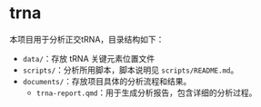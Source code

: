 # trna

本项目用于分析正交tRNA，目录结构如下：

- `data/`：存放 tRNA 关键元素位置文件
- `scripts/`：分析所用脚本，脚本说明见 `scripts/README.md`。
- `documents/`：存放项目具体的分析流程和结果。
    - `trna-report.qmd`：用于生成分析报告，包含详细的分析过程。

